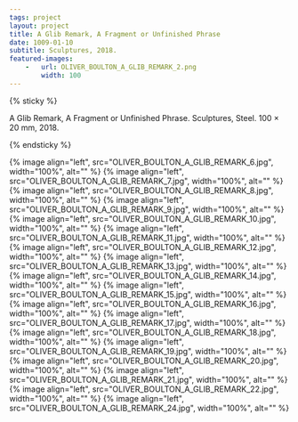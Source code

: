 ```yaml
---
tags: project
layout: project
title: A Glib Remark, A Fragment or Unfinished Phrase
date: 1009-01-10
subtitle: Sculptures, 2018.
featured-images:
    -   url: OLIVER_BOULTON_A_GLIB_REMARK_2.png
        width: 100
---
```


{% sticky %}

 A Glib Remark, A Fragment or Unfinished Phrase. Sculptures, Steel. 100 × 20 mm, 2018.

{% endsticky %}

{% image align="left", src="OLIVER_BOULTON_A_GLIB_REMARK_6.jpg", width="100%", alt=""  %}
{% image align="left", src="OLIVER_BOULTON_A_GLIB_REMARK_7.jpg", width="100%", alt=""  %}
{% image align="left", src="OLIVER_BOULTON_A_GLIB_REMARK_8.jpg", width="100%", alt=""  %}
{% image align="left", src="OLIVER_BOULTON_A_GLIB_REMARK_9.jpg", width="100%", alt=""  %}
{% image align="left", src="OLIVER_BOULTON_A_GLIB_REMARK_10.jpg", width="100%", alt="" %}
{% image align="left", src="OLIVER_BOULTON_A_GLIB_REMARK_11.jpg", width="100%", alt="" %}
{% image align="left", src="OLIVER_BOULTON_A_GLIB_REMARK_12.jpg", width="100%", alt="" %}
{% image align="left", src="OLIVER_BOULTON_A_GLIB_REMARK_13.jpg", width="100%", alt="" %}
{% image align="left", src="OLIVER_BOULTON_A_GLIB_REMARK_14.jpg", width="100%", alt="" %}
{% image align="left", src="OLIVER_BOULTON_A_GLIB_REMARK_15.jpg", width="100%", alt="" %}
{% image align="left", src="OLIVER_BOULTON_A_GLIB_REMARK_16.jpg", width="100%", alt="" %}
{% image align="left", src="OLIVER_BOULTON_A_GLIB_REMARK_17.jpg", width="100%", alt="" %}
{% image align="left", src="OLIVER_BOULTON_A_GLIB_REMARK_18.jpg", width="100%", alt="" %}
{% image align="left", src="OLIVER_BOULTON_A_GLIB_REMARK_19.jpg", width="100%", alt="" %}
{% image align="left", src="OLIVER_BOULTON_A_GLIB_REMARK_20.jpg", width="100%", alt="" %}
{% image align="left", src="OLIVER_BOULTON_A_GLIB_REMARK_21.jpg", width="100%", alt="" %}
{% image align="left", src="OLIVER_BOULTON_A_GLIB_REMARK_22.jpg", width="100%", alt="" %}
{% image align="left", src="OLIVER_BOULTON_A_GLIB_REMARK_24.jpg", width="100%", alt="" %}